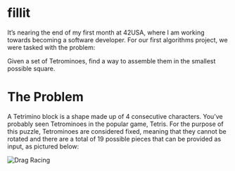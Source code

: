 # fillit

It’s nearing the end of my first month at 42USA, where I am working towards becoming a software developer. For our first algorithms project, we were tasked with the problem:

Given a set of Tetrominoes, find a way to assemble them in the smallest possible square.

# The Problem

A Tetrimino block is a shape made up of 4 consecutive characters. You’ve probably seen Tetrominoes in the popular game, Tetris. For the purpose of this puzzle, Tetrominoes are considered fixed, meaning that they cannot be rotated and there are a total of 19 possible pieces that can be provided as input, as pictured below:

![Drag Racing](https://miro.medium.com/max/1000/0*gJcuJXLaaJGUp2aT.)

